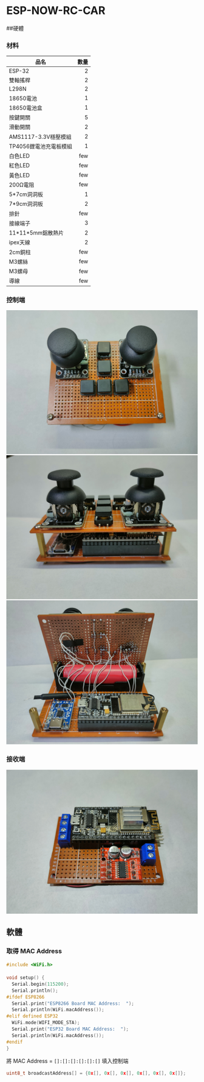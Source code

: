 # ESP-NOW-RC-CAR

##硬體

### 材料

| 品名                      |  數量  |
| --------                  | -----:|
| ESP-32                    |   2   |
| 雙軸搖桿                   |   2   |
| L298N                     |   2   |
| 18650電池                  |   1   |
| 18650電池盒                |   1   |
| 按鍵開關                   |   5   |
| 滑動開關                   |   2   |
| AMS1117-3.3V穩壓模組       |   2   |
| TP4056鋰電池充電板模組      |   1   |
| 白色LED                    |   few   |
| 紅色LED                    |   few   |
| 黃色LED                    |   few   |
| 200Ω電阻                   |   few   |
| 5\*7cm洞洞板               |   1   |
| 7\*9cm洞洞板               |   2   |
| 排針                       |   few   |
| 接線端子                   |   3   |
| 11\*11\*5mm鋁散熱片        |   2   |
| ipex天線                   |   2   |
| 2cm銅柱                    |   few   |
| M3螺絲                     |   few   |
| M3螺母                     |   few   |
| 導線                       |   few   |

### 控制端
![image](img/control_top.jpg)
![image](img/control_front.jpg)
![image](img/control_open.jpg)

### 接收端
![image](img/romote.jpg)

## 軟體

### 取得 MAC Address

``` cpp
#include <WiFi.h>

void setup() {
  Serial.begin(115200);
  Serial.println();
#ifdef ESP8266
  Serial.print("ESP8266 Board MAC Address:  ");
  Serial.println(WiFi.macAddress());
#elif defined ESP32
  WiFi.mode(WIFI_MODE_STA);
  Serial.print("ESP32 Board MAC Address:  ");
  Serial.println(WiFi.macAddress());
#endif
}
```

將 MAC Address = `[]:[]:[]:[]:[]:[]` 填入控制端

``` cpp
uint8_t broadcastAddress[] = {0x[], 0x[], 0x[], 0x[], 0x[], 0x[]};
```